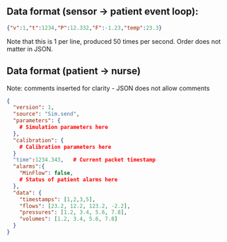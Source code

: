 

## Data format (sensor -> patient event loop):

```json
{"v":1,"t":1234,"P":12.332,"F":-1.23,"temp":23.3}
```

Note that this is 1 per line, produced 50 times per second.
Order does not matter in JSON.

## Data format (patient -> nurse)

Note: comments inserted for clarity - JSON does not allow comments

```json
{
  "version": 1,
  "source": "Sim.send",
  "parameters": {
    # Simulation parameters here
  },
  "calibration": {
    # Calibration parameters here
  }
  "time":1234.343,   # Current packet timestamp
  "alarms":{
    "MinFlow": false,
    # Status of patient alarms here
  },
  "data": {
    "timestamps": [1,2,3,5],
    "flows": [23.2, 12.2, 123.2, -2.2],
    "pressures": [1.2, 3.4, 5.6, 7.8],
    "volumes": [1.2, 3.4, 5.6, 7.8]
  }
}
```
